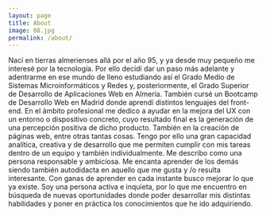 ```yaml
---
layout: page
title: About
image: 08.jpg
permalink: /about/
---
```


Nací en tierras almerienses allá por el año 95, y ya desde muy pequeño me interesé por la tecnología. Por ello decidí dar un paso más adelante y adentrarme en ese mundo de lleno estudiando así el Grado Medio de Sistemas Microinformáticos y Redes y, posteriormente, el Grado Superior de Desarrollo de Aplicaciones Web en Almería. También cursé un Bootcamp de Desarrollo Web en Madrid donde aprendí distintos lenguajes del front-end. En el ámbito profesional me dedico a ayudar en la mejora del UX con un entorno o dispositivo concreto, cuyo resultado final es la generación de una percepción positiva de dicho producto. También en la creación de páginas web, entre otras tantas cosas. Tengo por ello una gran capacidad analítica, creativa y de desarrollo que me permiten cumplir con mis tareas dentro de un equipo y también individualmente. Me describo como una persona responsable y ambiciosa. Me encanta aprender de los demás siendo también autodidacta en aquello que me gusta y /o resulta interesante. Con ganas de aprender en cada instante busco mejorar lo que ya existe. Soy una persona activa e inquieta, por lo que me encuentro en búsqueda de nuevas oportunidades donde poder desarrollar mis distintas habilidades y poner en práctica los conocimientos que he ido adquiriendo.
